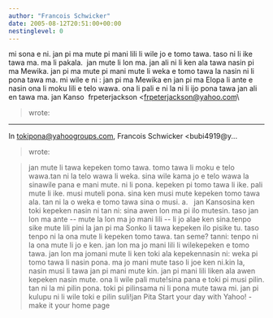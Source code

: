 ```yaml
---
author: "Francois Schwicker"
date: 2005-08-12T20:51:00+00:00
nestinglevel: 0
---
```

mi sona e ni. jan pi ma mute pi mani lili li wile jo e tomo tawa. taso ni li ike tawa ma. ma li pakala.  jan mute li lon ma. jan ali ni li ken ala tawa nasin pi ma Mewika. jan pi ma mute pi mani mute li weka e tomo tawa la nasin ni li pona tawa ma. mi wile e ni : jan pi ma Mewika en jan pi ma Elopa li ante e nasin ona li moku lili e telo wawa. ona li pali e ni la ni li ijo pona tawa jan ali en tawa ma. jan Kanso  frpeterjackson <[frpeterjackson@yahoo.com](mailto://frpeterjackson@yahoo.com)\
> wrote:
---
 In [tokipona@yahoogroups.com](mailto://tokipona@yahoogroups.com), Francois Schwicker <bubi4919@y...
> wrote:

> jan mute li tawa kepeken tomo tawa. tomo tawa li moku e telo wawa.tan ni la telo wawa li weka. sina wile kama jo e telo wawa la sinawile pana e mani mute. 
> ni li pona. kepeken pi tomo tawa li ike. pali mute li ike. musi muteli pona. sina ken musi mute kepeken tomo tawa ala.
> tan ni la o weka e tomo tawa sina o musi. a.
>  
> jan Kansosina ken toki kepeken nasin ni tan ni: sina awen lon ma pi ilo mutesin. taso jan lon ma ante --
 mute la lon ma jo mani lili --
 li jo alae ken sina.tenpo sike mute lili pini la jan pi ma Sonko li tawa kepeken ilo pisike tu. taso tenpo ni la ona mute li kepeken tomo tawa. tan seme? tanni: tenpo ni la ona mute li jo e ken. jan lon ma jo mani lili li wilekepeken e tomo tawa. jan lon ma jomani mute li ken toki ala kepekennasin ni: weka pi tomo tawa li nasin pona. ma jo mani mute taso li joe ken ni.kin la, nasin musi li tawa jan pi mani mute kin. jan pi mani lili liken ala awen kepeken nasin mute. ona li wile pali mute!sina pana e toki pi musi pilin. tan ni la mi pilin pona. toki pi pilinsama ni li pona mute tawa mi. jan pi kulupu ni li wile toki e pilin suli!jan Pita Start your day with Yahoo! - make it your home page